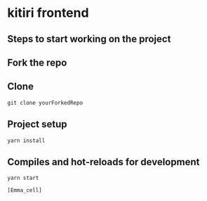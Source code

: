 # kitiri frontend

## Steps to start working on the project

## Fork the repo
## Clone
```
git clone yourForkedRepo
```

## Project setup
```
yarn install
```

## Compiles and hot-reloads for development
```
yarn start

[Emma_cell]


